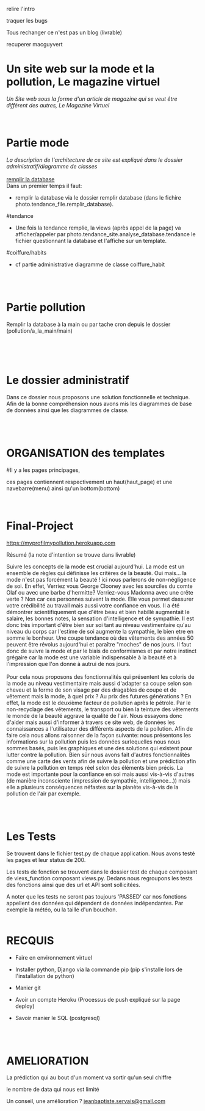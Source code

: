 relire l'intro 

traquer les bugs

Tous rechanger ce n'est pas un blog (livrable)

recuperer macguyvert 


# Un site web sur la mode et la pollution, Le magazine virtuel

<em>Un Site web sous la forme d'un article de magazine qui se veut être différent des autres, Le Magazine Virtuel</em>
<br><br><br>



# Partie mode

<em>La description de l'architecture de ce site est expliqué dans le dossier administratif/diagramme de classes</em>
<br><br>
<u>remplir la database</u>
<br>
Dans un premier temps il faut:

- remplir la database via le dossier remplir database (dans le fichire photo.tendance_file.remplir_database).



#tendance
- Une fois la tendance remplie, la views (après appel de la page) va afficher/appeler par photo.tendance_site.analyse_database.tendance le fichier
questionnant la database et l'affiche sur un template.

#coiffure/habits

- cf partie administrative diagramme de classe coiffure_habit


<br><br>
# Partie pollution

Remplir la database à la main ou par tache cron depuis le dossier (pollution/a_la_main/main)


<br><br><br>
# Le dossier administratif

Dans ce dossier nous proposons une solution fonctionnelle et technique. Afin de la bonne compréhension nous avons mis les diagrammes de base de données ainsi que les diagrammes de classe.


<br><br>
# ORGANISATION des templates

#Il y a les pages principages,

ces pages contiennent respectivement un haut(haut_page) et une navebarre(menu) ainsi qu'un bottom(bottom)
<br><br><br>





# Final-Project


https://myprofilmypollution.herokuapp.com

Résumé (la note d'intention se trouve dans livrable)


Suivre les concepts de la mode est crucial aujourd'hui. La mode est un ensemble de règles qui définisse les critères de la beauté. Oui mais... la mode n'est pas forcément la beauté ! ici nous parlerons de non-négligence de soi. En effet, Verriez vous George Clooney avec les sourciles du comte Olaf ou avec une barbe d'hermitte? Verriez-vous Madonna avec une crête verte ? Non car ces personnes suivent la mode. Elle vous permet dassurer votre crédibilité au travail mais aussi votre confiance en vous. Il a été démontrer scientifiquement que d'être beau et bien habillé augmentait le salaire, les bonnes notes, la sensation d'intelligence et de sympathie. Il est donc très important d'être bien sur soi tant au niveau vestimentaire qu'au niveau du corps car l'estime de soi augmente la sympathie, le bien etre en somme le bonheur. Une coupe tendance où des vêtements des années 50 peuvent être révolus aujourd'hui et paraître "moches" de nos jours. Il faut donc de suivre la mode et par le biais de conformismes et par notre instinct grégaire car la mode est une variable indispensable à la beauté et à l'impression que l'on donne à autrui de nos jours.
<br><br>
Pour cela nous proposons des fonctionnalités qui présentent les coloris de la mode au niveau vestimentaire mais aussi d'adapter sa coupe selon son cheveu et la forme de son visage par des dragables de coupe et de vêtement mais la mode, à quel prix ? Au prix des futures générations ? En effet, la mode est le deuxième facteur de pollution après le pétrole. Par le non-recyclage des vêtements, le transport ou bien la teinture des vêtements le monde de la beauté aggrave la qualité de l'air. Nous essayons donc d'aider mais aussi d'informer à travers ce site web, de données les connaissances a l'utilisateur des différents aspects de la pollution. Afin de faire cela nous allons raisonner de la façon suivante: nous présentons les informations sur la pollution puis les données surlequelles nous nous sommes basés, puis les graphiques et une des solutions qui existent pour lutter contre la pollution. Bien sûr nous avons fait d'autres fonctionnalités comme
une carte des vents afin de suivre la pollution et une prédiction afin de suivre la pollution en temps réel selon des éléments bien précis.
La mode est importante pour la confiance en soi mais aussi vis-à-vis d'autres (de manière inconsciente (impression de sympathie, intelligence...)) mais elle a plusieurs conséquences néfastes sur la planète vis-à-vis de la pollution de l'air par exemple.

<br><br>
# Les Tests

Se trouvent dans le fichier test.py de chaque application. Nous avons testé les pages et leur status de 200.

Les tests de fonction se trouvent dans le dossier test de chaque composant de viexs_function composant views.py. Dedans nous regroupons les tests des fonctions ainsi que des url et API sont sollicitées.

A noter que les tests ne seront pas toujours 'PASSED' car nos fonctions appellent des données qui dépendent de données indépendantes. Par exemple la météo, ou la taille d'un bouchon. 
<br><br>
# RECQUIS

- Faire en environnement virtuel

- Installer python, Django via la commande pip (pip s'installe lors de l'installation de python)

- Manier git

- Avoir un compte Heroku (Processus de push expliqué sur la page deploy)

- Savoir manier le SQL (postgresql)

<br><br>


# AMELIORATION

La prédiction qui au bout d'un moment va sortir qu'un seul chiffre

le nombre de data qui nous est limité

Un conseil, une amélioration ? jeanbaptiste.servais@gmail.com

